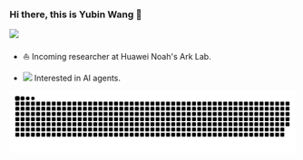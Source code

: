 <!--START_SECTION:waka
<img align="right" src='https://github-readme-stats.vercel.app/api?username=yubinwang11&show_icons=true&title_color=fff&icon_color=79ff97&text_color=9f9f9f&bg_color=151515&hide=["contribs"]'>
-->

### Hi there, this is Yubin Wang 👋

![](https://komarev.com/ghpvc/?username=yubinwang11)
- ⛵ Incoming researcher at Huawei Noah's Ark Lab.
<!-- - 🎓 MPhil in robotics at HKUST. -->
- <img src="https://media1.giphy.com/media/N8wR1WZobKXaE/200w.webp?cid=ecf05e473jdc9llvefqjz2budmeyewlygrorcm3unx4hhe7f&ep=v1_gifs_related&rid=200w.webp&ct=g" width="20"> Interested in AI agents.
<!--
<img src="https://img.shields.io/badge/-ywang575@connect.hkust-gz.edu.cn-%233?style=flat&logo=gmail&logoColor=white" target="_blank"></a> START_SECTION:waka<a href = "https://twitter.com/zwhe99"><img src="https://img.shields.io/badge/-Twitter @zwhe99-%234a99e9?style=flat&logo=twitter&logoColor=white" target="_blank"></a> <a href = "https://www.zhihu.com/people/hbenmazi-8"><img src="https://img.shields.io/badge/-%E7%9F%A5%E4%B9%8E-%232f6be0" target="_blank"></a>
-->
<!--- :blue_book: You can find me more at [yubinwang11.github.io](https://yubinwang11.github.io/)-->
<!--START_SECTION:waka-->

<!--END_SECTION:waka-->
<picture>
  <source
    media="(prefers-color-scheme: dark)"
    srcset="https://raw.githubusercontent.com/yubinwang11/yubinwang11/output/github-contribution-grid-snake-dark.svg"
  />
  <source
    media="(prefers-color-scheme: light)"
    srcset="https://raw.githubusercontent.com/yubinwang11/yubinwang11/output/github-contribution-grid-snake.svg"
  />
  <img
    alt="github contribution grid snake animation"
    src="https://raw.githubusercontent.com/yubinwang11/yubinwang11/output/github-contribution-grid-snake.svg"
  />
</picture>

<!--START_SECTION:waka-->
<!--END_SECTION:waka-->



